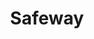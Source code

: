 ---
title: "Safeway"
url: /scottsdale/safeway-north-frank-lloyd-wright-boulevard/
shop: supermarket
---